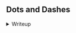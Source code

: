## Dots and Dashes
<details>
  <summary>Writeup</summary>  
    
  ![image](https://github.com/m4karoni/CTF/assets/70287409/e0ee2fde-f575-4195-94f3-09b47fcae6c5)  

  [code.txt](https://storage.googleapis.com/bcactf/dots-and-dashes/code.txt)  
    
  This text file consists of dots and dashes like the title, but it is no ordinary dots and dashes.  
  I tried to decode it as Morse code but it didn't work, because there were no spaces in between words.  
    
  So I decided to go look for the hint 
  
  ![image](https://github.com/m4karoni/CTF/assets/70287409/4621d613-d61a-44de-b586-e7f40b69fdde)  
  "What other codes only use 2 chracters?" they said.  
  
  I googled the exact phrase and got and idea from the result I saw: Binary  
  So I translated the dots as 0 dashes as 1 with python script and got nothing.  
    
  ```py
  f = open("code.txt","r")

  t = f.readline()

  txt = t.replace('.','0').replace('-','1')

  n = 8

  code = ' '.join([txt[i:i+n] for i in range(0,len(txt),8)])

  print(code)
  ```
    
  ![image](https://github.com/m4karoni/CTF/assets/70287409/4a5f2c0b-73be-43fe-b866-a95d58dee985)  
  
  ```py
  f = open("code.txt","r")

  t = f.readline()

  txt = t.replace('.','1').replace('-','0')

  n = 8

  code = ' '.join([txt[i:i+n] for i in range(0,len(txt),8)])

  print(code)
  ```
    
  <details>
    <summary>So I turned the replacing around and translated it again, and got this </summary>
      
    ![image](https://github.com/m4karoni/CTF/assets/70287409/b73e73ab-70a8-4b9f-bb21-14c64dbd72d5)

  </details>
  
</details>
